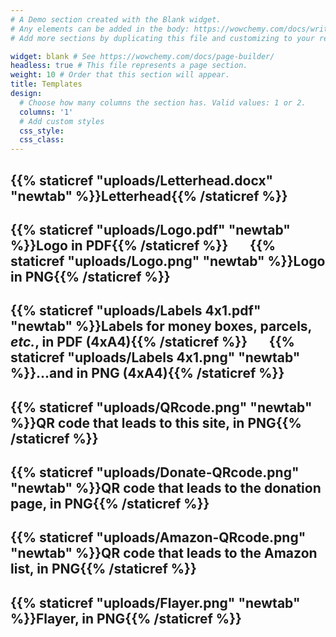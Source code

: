 ```yaml
---
# A Demo section created with the Blank widget.
# Any elements can be added in the body: https://wowchemy.com/docs/writing-markdown-latex/
# Add more sections by duplicating this file and customizing to your requirements.

widget: blank # See https://wowchemy.com/docs/page-builder/
headless: true # This file represents a page section.
weight: 10 # Order that this section will appear.
title: Templates  
design:
  # Choose how many columns the section has. Valid values: 1 or 2.
  columns: '1'
  # Add custom styles
  css_style:
  css_class:
---
```


## <i class="fa-solid fa-file-word" style="color:#085BB9"></i> {{% staticref "uploads/Letterhead.docx" "newtab" %}}Letterhead{{% /staticref %}}

## <i class="fa-solid fa-file-pdf" style="color:#085BB9"></i> {{% staticref "uploads/Logo.pdf" "newtab" %}}Logo in PDF{{% /staticref %}} &nbsp;&nbsp;&nbsp;&nbsp;&nbsp; <i class="fa-solid fa-file-image" style="color:#085BB9"></i> {{% staticref "uploads/Logo.png" "newtab" %}}Logo in PNG{{% /staticref %}}

## <i class="fa-solid fa-file-pdf" style="color:#085BB9"></i> {{% staticref "uploads/Labels 4x1.pdf" "newtab" %}}Labels for money boxes, parcels, *etc.*, in PDF (4xA4){{% /staticref %}} &nbsp;&nbsp;&nbsp;&nbsp;&nbsp;  <i class="fa-solid fa-file-image" style="color:#085BB9"></i> {{% staticref "uploads/Labels 4x1.png" "newtab" %}}...and in PNG (4xA4){{% /staticref %}}

## <i class="fa-solid fa-file-image" style="color:#085BB9"></i> {{% staticref "uploads/QRcode.png" "newtab" %}}QR code that leads to this site, in PNG{{% /staticref %}}


## <i class="fa-solid fa-file-image" style="color:#085BB9"></i> {{% staticref "uploads/Donate-QRcode.png" "newtab" %}}QR code that leads to the donation page, in PNG{{% /staticref %}}

## <i class="fa-solid fa-file-image" style="color:#085BB9"></i> {{% staticref "uploads/Amazon-QRcode.png" "newtab" %}}QR code that leads to the Amazon list, in PNG{{% /staticref %}}

## <i class="fa-solid fa-file-image" style="color:#085BB9"></i> {{% staticref "uploads/Flayer.png" "newtab" %}}Flayer, in PNG{{% /staticref %}}

